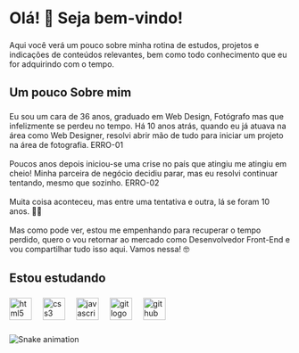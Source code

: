 <h1 align="left">Olá! 👋 Seja bem-vindo!</h1>

###

<p align="left">Aqui você verá um pouco sobre minha rotina de estudos, projetos e indicações de conteúdos relevantes, bem como todo conhecimento que eu for adquirindo com o tempo.</p>

###

<h2 align="left">Um pouco Sobre mim</h2>

###

<p align="left">Eu sou um cara de 36 anos, graduado em Web Design, Fotógrafo mas que infelizmente se perdeu no tempo. Há 10 anos atrás, quando eu já atuava na área como Web Designer, resolvi abrir mão de tudo para iniciar um projeto na área de fotografia. ERRO-01 <br><br>Poucos anos depois iniciou-se uma crise no país que atingiu me atingiu em cheio! Minha parceira de negócio decidiu parar, mas eu resolvi continuar tentando, mesmo que sozinho. ERRO-02 <br><br>Muita coisa aconteceu, mas entre uma tentativa e outra, lá se foram 10 anos. 🤦🏽<br><br>Mas como pode ver, estou me empenhando para recuperar o tempo perdido, quero o vou retornar ao mercado como Desenvolvedor Front-End e vou compartilhar tudo isso aqui. Vamos nessa! 🤓</p>

###

<h2 align="left">Estou estudando</h2>

###

<div align="left">
  <img src="https://cdn.jsdelivr.net/gh/devicons/devicon/icons/html5/html5-original.svg" height="40" alt="html5 logo"  />
  <img width="12" />
  <img src="https://cdn.jsdelivr.net/gh/devicons/devicon/icons/css3/css3-original.svg" height="40" alt="css3 logo"  />
  <img width="12" />
  <img src="https://cdn.jsdelivr.net/gh/devicons/devicon/icons/javascript/javascript-original.svg" height="40" alt="javascript logo"  />
  <img width="12" />
  <img src="https://cdn.simpleicons.org/git/F05032" height="40" alt="git logo"  />
  <img width="12" />
  <img src="https://skillicons.dev/icons?i=github" height="40" alt="github logo"  />
</div>

###

<img src="https://raw.githubusercontent.com/eurobsongaspar/eurobsongaspar/output/snake.svg" alt="Snake animation" />

###

